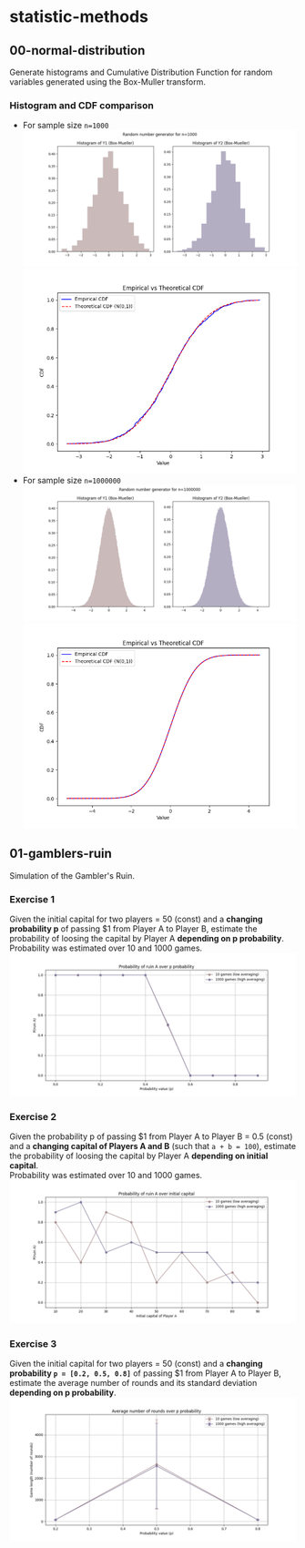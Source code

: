 # statistic-methods

## 00-normal-distribution
Generate histograms and Cumulative Distribution Function for random variables generated using the Box-Muller transform.

### Histogram and CDF comparison
- For sample size `n=1000`
![histogram for n=1000](./00-normal-distribution/n-1000/histogram.png)
![cdf for n=1000](./00-normal-distribution/n-1000/cdf-empirical-vs-theoretical.png)
- For sample size `n=1000000`
![histogram for n=1000](./00-normal-distribution/n-1000000/histogram.png)
![cdf for n=1000000](./00-normal-distribution/n-1000000/cdf-empirical-vs-theoretical.png)

## 01-gamblers-ruin
Simulation of the Gambler's Ruin.

### Exercise 1
Given the initial capital for two players = 50 (const) and a **changing probability p** of passing $1 from Player A to Player B, estimate the probability of loosing the capital by Player A **depending on p probability**.<br>
Probability was estimated over 10 and 1000 games.
![probability of ruin A over p](./01-gamblers-ruin/images/ex-01.png)

### Exercise 2
Given the probability p of passing $1 from Player A to Player B = 0.5 (const) and a **changing capital of Players A and B** (such that `a + b = 100`), estimate the probability of loosing the capital by Player A **depending on initial capital**.<br>
Probability was estimated over 10 and 1000 games.
![probability of ruin A over initial capital](./01-gamblers-ruin/images/ex-02.png)


### Exercise 3
Given the initial capital for two players = 50 (const) and a **changing probability `p = [0.2, 0.5, 0.8]`** of passing $1 from Player A to Player B, estimate the average number of rounds and its standard deviation **depending on p probability**.<br>
![estimated game length over p](./01-gamblers-ruin/images/ex-03.png)
